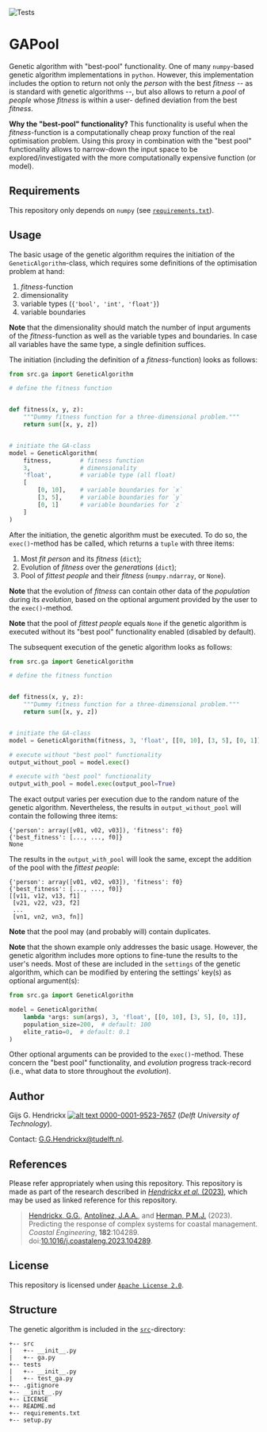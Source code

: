 ![Tests](https://github.com/ghendrickx/ANNESI/actions/workflows/tests.yml/badge.svg)

# GAPool
Genetic algorithm with "best-pool" functionality. One of many `numpy`-based genetic algorithm implementations in 
`python`. However, this implementation includes the option to return not only the _person_ with the best _fitness_ -- as
is standard with genetic algorithms --, but also allows to return a _pool_ of _people_ whose _fitness_ is within a user-
defined deviation from the best _fitness_.

**Why the "best-pool" functionality?** This functionality is useful when the _fitness_-function is a computationally
cheap proxy function of the real optimisation problem. Using this proxy in combination with the "best pool" 
functionality allows to narrow-down the input space to be explored/investigated with the more computationally expensive
function (or model).

## Requirements
This repository only depends on `numpy` (see [`requirements.txt`](requirements.txt)).

## Usage
The basic usage of the genetic algorithm requires the initiation of the `GeneticAlgorithm`-class, which requires some 
definitions of the optimisation problem at hand:
 1. _fitness_-function
 1. dimensionality
 1. variable types (`{'bool', 'int', 'float'}`)
 1. variable boundaries

**Note** that the dimensionality should match the number of input arguments of the _fitness_-function as well as the
variable types and boundaries. In case all variables have the same type, a single definition suffices.

The initiation (including the definition of a _fitness_-function) looks as follows:
```python
from src.ga import GeneticAlgorithm

# define the fitness function


def fitness(x, y, z):
    """Dummy fitness function for a three-dimensional problem."""
    return sum([x, y, z])


# initiate the GA-class
model = GeneticAlgorithm(
    fitness,        # fitness function
    3,              # dimensionality
    'float',        # variable type (all float)
    [
        [0, 10],    # variable boundaries for `x`
        [3, 5],     # variable boundaries for `y`
        [0, 1]      # variable boundaries for `z`
    ] 
)
```

After the initiation, the genetic algorithm must be executed. To do so, the `exec()`-method has be called, which returns a
`tuple` with three items:
 1. Most _fit person_ and its _fitness_ (`dict`);
 1. Evolution of _fitness_ over the _generations_ (`dict`);
 1. Pool of _fittest people_ and their _fitness_ (`numpy.ndarray`, or `None`).

**Note** that the evolution of _fitness_ can contain other data of the _population_ during its _evolution_, based on the
optional argument provided by the user to the `exec()`-method.

**Note** that the pool of _fittest people_ equals `None` if the genetic algorithm is executed without its "best pool" 
functionality enabled (disabled by default).

The subsequent execution of the genetic algorithm looks as follows:
```python
from src.ga import GeneticAlgorithm

# define the fitness function


def fitness(x, y, z):
    """Dummy fitness function for a three-dimensional problem."""
    return sum([x, y, z])


# initiate the GA-class
model = GeneticAlgorithm(fitness, 3, 'float', [[0, 10], [3, 5], [0, 1]])

# execute without "best pool" functionality
output_without_pool = model.exec()

# execute with "best pool" functionality
output_with_pool = model.exec(output_pool=True)
```

The exact output varies per execution due to the random nature of the genetic algorithm. Nevertheless, the results in
`output_without_pool` will contain the following three items:
```
{'person': array([v01, v02, v03]), 'fitness': f0}
{'best_fitness': [..., ..., f0]}
None
```
The results in the `output_with_pool` will look the same, except the addition of the pool with the _fittest people_:
```
{'person': array([v01, v02, v03]), 'fitness': f0}
{'best_fitness': [..., ..., f0]}
[[v11, v12, v13, f1]
 [v21, v22, v23, f2]
 ...
 [vn1, vn2, vn3, fn]]
```
**Note** that the pool may (and probably will) contain duplicates.

**Note** that the shown example only addresses the basic usage. However, the genetic algorithm includes more options to 
fine-tune the results to the user's needs. Most of these are included in the `settings` of the genetic algorithm, which
can be modified by entering the settings' key(s) as optional argument(s):
```python
from src.ga import GeneticAlgorithm

model = GeneticAlgorithm(
    lambda *args: sum(args), 3, 'float', [[0, 10], [3, 5], [0, 1]],
    population_size=200,  # default: 100
    elite_ratio=0,  # default: 0.1
)
```
Other optional arguments can be provided to the `exec()`-method. These concern the "best pool" functionality, and 
_evolution_ progress track-record (i.e., what data to store throughout the _evolution_).

## Author
Gijs G. Hendrickx 
[![alt text](https://camo.githubusercontent.com/e1ec0e2167b22db46b0a5d60525c3e4a4f879590a04c370fef77e6a7e00eb234/68747470733a2f2f696e666f2e6f726369642e6f72672f77702d636f6e74656e742f75706c6f6164732f323031392f31312f6f726369645f31367831362e706e67) 0000-0001-9523-7657](https://orcid.org/0000-0001-9523-7657)
(_Delft University of Technology_).

Contact: [G.G.Hendrickx@tudelft.nl](mailto:G.G.Hendrickx@tudelft.nl?subject=[GitHub]%20ANNESI:%20).

## References
Please refer appropriately when using this repository. This repository is made as part of the research described in
[_Hendrickx et al._ (2023)](https://doi.org/10.1016/j.coastaleng.2023.104289), which may be used as linked reference for 
this repository.
>   [Hendrickx, G.G.](https://orcid.org/0000-0001-9523-7657),
    [Antol&iacute;nez, J.A.A.](https://orcid.org/0000-0002-0694-4817), and
    [Herman, P.M.J.](https://orcid.org/0000-0003-2188-6341)
    (2023).
    Predicting the response of complex systems for coastal management. 
    _Coastal Engineering_, **182**:104289.
    doi:[10.1016/j.coastaleng.2023.104289](https://doi.org/10.1016/j.coastaleng.2023.104289).

## License
This repository is licensed under [`Apache License 2.0`](LICENSE).

## Structure
The genetic algorithm is included in the [`src`](src)-directory:
```
+-- src
|   +-- __init__.py
|   +-- ga.py
+-- tests
|   +-- __init__.py
|   +-- test_ga.py
+-- .gitignore
+-- __init__.py
+-- LICENSE
+-- README.md
+-- requirements.txt
+-- setup.py
```
